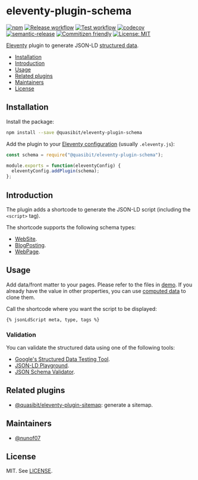 # eleventy-plugin-schema

[![npm](https://img.shields.io/npm/v/@quasibit/eleventy-plugin-schema)](https://www.npmjs.com/package/@quasibit/eleventy-plugin-schema)
[![Release workflow](https://github.com/quasibit/eleventy-plugin-schema/workflows/Release/badge.svg)](https://github.com/quasibit/eleventy-plugin-schema/actions?query=workflow%3ARelease)
[![Test workflow](https://github.com/quasibit/eleventy-plugin-schema/workflows/Test/badge.svg)](https://github.com/quasibit/eleventy-plugin-schema/actions?query=workflow%3ATest)
[![codecov](https://codecov.io/gh/quasibit/eleventy-plugin-schema/branch/master/graph/badge.svg)](https://codecov.io/gh/quasibit/eleventy-plugin-schema)
[![semantic-release](https://img.shields.io/badge/%20%20%F0%9F%93%A6%F0%9F%9A%80-semantic--release-e10079.svg)](https://github.com/semantic-release/semantic-release)
[![Commitizen friendly](https://img.shields.io/badge/commitizen-friendly-brightgreen.svg)](http://commitizen.github.io/cz-cli/)
[![License: MIT](https://img.shields.io/badge/License-MIT-yellow.svg)](https://opensource.org/licenses/MIT)

[Eleventy](https://www.11ty.dev/) plugin to generate JSON-LD [structured data](https://schema.org/).

- [Installation](#installation)
- [Introduction](#introduction)
- [Usage](#usage)
- [Related plugins](#related-plugins)
- [Maintainers](#maintainers)
- [License](#license)

## Installation

Install the package:

```sh
npm install --save @quasibit/eleventy-plugin-schema
```

Add the plugin to your [Eleventy configuration](https://www.11ty.dev/docs/config/)
(usually `.eleventy.js`):

```js
const schema = require("@quasibit/eleventy-plugin-schema");

module.exports = function(eleventyConfig) {
  eleventyConfig.addPlugin(schema);
};
```

## Introduction

The plugin adds a shortcode to generate the JSON-LD script (including the `<script>` tag).

The shortcode supports the following schema types:

- [WebSite](https://schema.org/WebSite).
- [BlogPosting](https://schema.org/BlogPosting).
- [WebPage](https://schema.org/WebPage).

## Usage

Add data/front matter to your pages. Please refer to the files in [demo](./demo).
If you already have the value in other properties, you can use
[computed data](https://www.11ty.dev/docs/data-computed/) to clone them.

Call the shortcode where you want the script to be displayed:

```njk
{% jsonLdScript meta, type, tags %}
```

### Validation

You can validate the structured data using one of the following tools:

- [Google's Structured Data Testing Tool](https://search.google.com/structured-data/testing-tool/u/0/).
- [JSON-LD Playground](https://json-ld.org/playground/).
- [JSON Schema Validator](https://www.jsonschemavalidator.net/).

## Related plugins

- [@quasibit/eleventy-plugin-sitemap](https://github.com/quasibit/eleventy-plugin-sitemap): generate a sitemap.

## Maintainers

- [@nunof07](https://github.com/nunof07)

## License

MIT. See [LICENSE](./LICENSE).

